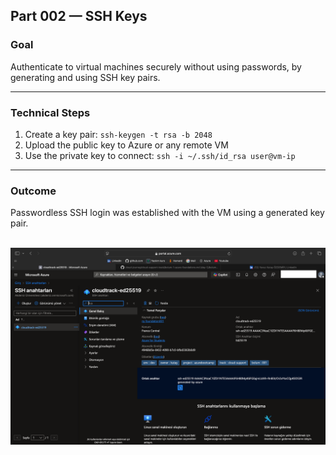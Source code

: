 ## Part 002 — SSH Keys

### Goal  
Authenticate to virtual machines securely without using passwords, by generating and using SSH key pairs.

---

### Technical Steps  
1. Create a key pair: `ssh-keygen -t rsa -b 2048`  
2. Upload the public key to Azure or any remote VM  
3. Use the private key to connect: `ssh -i ~/.ssh/id_rsa user@vm-ip`  

---

### Outcome  
Passwordless SSH login was established with the VM using a generated key pair.  
<br>  

![ssh key ekranı](https://raw.githubusercontent.com/yavuzkutayozdemir/cloud-journey/main/gallery/cloud-support-track/part-002-day-002-ssh-keys.png)
